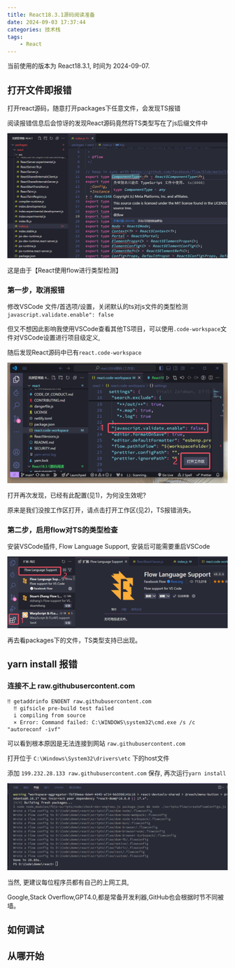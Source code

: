 ```yaml
---
title: React18.3.1源码阅读准备
date: 2024-09-03 17:37:44
categories: 技术栈
tags:
    - React
---
```


当前使用的版本为 React18.3.1, 时间为 2024-09-07.

## 打开文件即报错

打开react源码，随意打开packages下任意文件，会发现TS报错

阅读报错信息后会惊讶的发现React源码竟然将TS类型写在了js后缀文件中

![React源码打开即报错](./ReactTypeError.png)

这是由于【React使用flow进行类型检测】

### 第一步，取消报错

修改VSCode 文件/首选项/设置，关闭默认的ts对js文件的类型检测 `javascript.validate.enable": false`

但又不想因此影响我使用VSCode查看其他TS项目，可以使用`.code-workspace`文件对VSCode设置进行项目级定义,

随后发现React源码中已有`react.code-workspace`

![打开React工作区](./ReactWorkspace.png)

打开再次发现，已经有此配置(见1)，为何没生效呢?

原来是我们没按工作区打开，请点击打开工作区(见2)，TS报错消失。

### 第二步，启用flow对TS的类型检查

安装VSCode插件, Flow Language Support, 安装后可能需要重启VSCode

![Flow插件安装](./FlowInstall.png)

再去看packages下的文件，TS类型支持已出现。

## yarn install 报错

### 连接不上 raw.githubusercontent.com

```text
‼ getaddrinfo ENOENT raw.githubusercontent.com
  ‼ gifsicle pre-build test failed
  i compiling from source
  × Error: Command failed: C:\WINDOWS\system32\cmd.exe /s /c "autoreconf -ivf"
```

可以看到根本原因是无法连接到网站 `raw.githubusercontent.com`

打开位于 `C:\Windows\System32\drivers\etc` 下的host文件

添加 `199.232.28.133 raw.githubusercontent.com` 保存, 再次运行`yarn install`

![install成功](./installSuccess.png)

当然, 更建议每位程序员都有自己的上网工具,

Google,Stack Overflow,GPT4.0,都是常备开发利器,GitHub也会根据时节不同被墙。

## 如何调试

## 从哪开始
